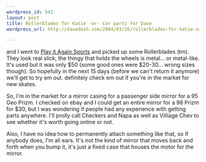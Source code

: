 ```yaml
---
wordpress_id: 542
layout: post
title: Rollerblades for Katie -or- Car parts for Dave
wordpress_url: http://davedash.com/2004/03/26/rollerblades-for-katie-or-car-parts-for-dave/

---
```


 and I went to <a href="http://www.playitagainsports.com/">Play it Again Sports</a> and picked up some Rollerblades (tm).  They look real slick, the thingy that holds the wheels is metal... or metal-like.  It's used but it was only $50 (some good ones were $20-30... wrong sizes though).  So hopefully in the next 15 days (before we can't return it anymore) we'll get to try em out.   definitely check em out if you're in the market for new skates.

So, I'm in the market for a mirror casing for a passenger side mirror for a 95 Geo Prizm.  I checked on ebay and I could get an entire mirror for a 98 Prizm for $30, but I was wondering if people had any experience with getting parts anywhere.  I'll prolly call Checkers and Napa as well as Villiage Chev to see whether it's worth going online or not.

Also, I have no idea how to permanently attach something like that, so if anybody does, I'm all ears.  It's not the kind of mirror that moves back and forth when you bump it, it's just a fixed case that houses the motor for the mirror.
